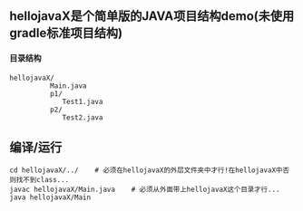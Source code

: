 ## hellojavaX是个简单版的JAVA项目结构demo(未使用gradle标准项目结构)

#### 目录结构
```
hellojavaX/
          Main.java
          p1/
             Test1.java
          p2/
             Test2.java
```

## 编译/运行
```
cd hellojavaX/../    # 必须在hellojavaX的外层文件夹中才行!在hellojavaX中否则找不到class...
javac hellojavaX/Main.java    # 必须从外面带上hellojavaX这个目录才行...
java hellojavaX/Main
```







